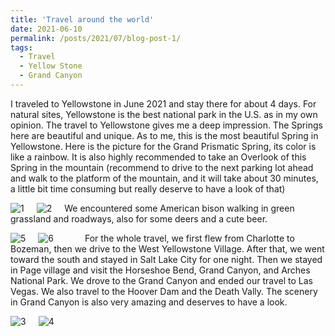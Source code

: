 ```yaml
---
title: 'Travel around the world'
date: 2021-06-10
permalink: /posts/2021/07/blog-post-1/
tags:
  - Travel
  - Yellow Stone
  - Grand Canyon
---
```

I traveled to Yellowstone in June 2021 and stay there for about 4 days. For natural sites, Yellowstone is the best national park in the U.S. as in my own opinion. The travel to Yellowstone gives me a deep impression. The Springs here are beautiful and unique. As to me, this is the most beautiful Spring in Yellowstone. Here is the picture for the Grand Prismatic Spring, its color is like a rainbow. It is also highly recommended to take an Overlook of this Spring in the mountain (recommend to drive to the next parking lot ahead and walk to the platform of the mountain, and it will take about 30 minutes, a little bit time consuming but really deserve to have a look of that)
  
<img src="https://raw.githubusercontent.com/lisong2019/lisong.github.io/master/images/post2021/IMG_20210607_123700__01.jpg"
     alt="1"
     style="float: left; margin-right: 20px;" />
       
<img src="https://raw.githubusercontent.com/lisong2019/lisong.github.io/master/images/post2021/IMG_20210608_135933.jpg"
     alt="2"
     style="float: left; margin-right: 20px;" />
       
 We encountered some American bison walking in green grassland and roadways, also for some deers and a cute beer.
   
<img src="https://raw.githubusercontent.com/lisong2019/lisong.github.io/master/images/post2021/IMG_3229.jpg"
 alt="5"
 style="float: left; margin-right: 20px;" />   
   
<img src="https://raw.githubusercontent.com/lisong2019/lisong.github.io/master/images/post2021/IMG_3551.jpg"
 alt="6"
 style="float: left; margin-right: 50px;" /> 
   
 For the whole travel, we first flew from Charlotte to Bozeman, then we drive to the West Yellowstone Village. After that, we went toward the south and stayed in Salt Lake City for one night. Then we stayed in Page village and visit the Horseshoe Bend, Grand Canyon, and Arches National Park. 
 We drove to the Grand Canyon and ended our travel to Las Vegas. We also travel to the Hoover Dam and the Death Vally. The scenery in Grand Canyon is also very amazing and deserves to have a look. 
   
 <img src="https://raw.githubusercontent.com/lisong2019/lisong.github.io/master/images/post2021/IMG_20210610_144903.jpg"
   alt="3"
   style="float: left; margin-right: 20px;" />
   
 <img src="https://raw.githubusercontent.com/lisong2019/lisong.github.io/master/images/post2021/IMG_20210610_153833.jpg"
   alt="4"
   style="float: left; margin-right: 20px;" /> 

     
